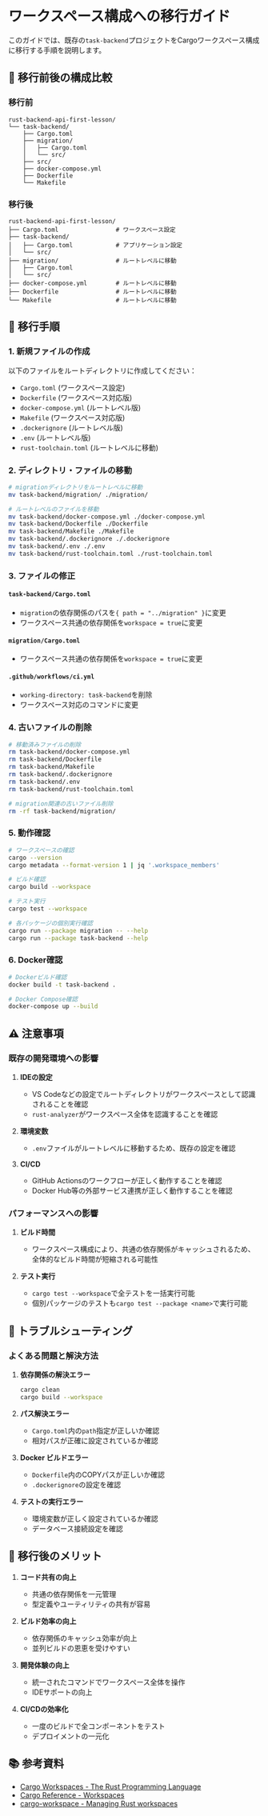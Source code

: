 # ワークスペース構成への移行ガイド

このガイドでは、既存の`task-backend`プロジェクトをCargoワークスペース構成に移行する手順を説明します。

## 📁 移行前後の構成比較

### 移行前
```
rust-backend-api-first-lesson/
└── task-backend/
    ├── Cargo.toml
    ├── migration/
    │   ├── Cargo.toml
    │   └── src/
    ├── src/
    ├── docker-compose.yml
    ├── Dockerfile
    └── Makefile
```

### 移行後
```
rust-backend-api-first-lesson/
├── Cargo.toml                # ワークスペース設定
├── task-backend/
│   ├── Cargo.toml            # アプリケーション設定
│   └── src/
├── migration/                # ルートレベルに移動
│   ├── Cargo.toml
│   └── src/
├── docker-compose.yml        # ルートレベルに移動
├── Dockerfile                # ルートレベルに移動
└── Makefile                  # ルートレベルに移動
```

## 🔄 移行手順

### 1. 新規ファイルの作成

以下のファイルをルートディレクトリに作成してください：

- `Cargo.toml` (ワークスペース設定)
- `Dockerfile` (ワークスペース対応版)
- `docker-compose.yml` (ルートレベル版)
- `Makefile` (ワークスペース対応版)
- `.dockerignore` (ルートレベル版)
- `.env` (ルートレベル版)
- `rust-toolchain.toml` (ルートレベルに移動)

### 2. ディレクトリ・ファイルの移動

```bash
# migrationディレクトリをルートレベルに移動
mv task-backend/migration/ ./migration/

# ルートレベルのファイルを移動
mv task-backend/docker-compose.yml ./docker-compose.yml
mv task-backend/Dockerfile ./Dockerfile  
mv task-backend/Makefile ./Makefile
mv task-backend/.dockerignore ./.dockerignore
mv task-backend/.env ./.env
mv task-backend/rust-toolchain.toml ./rust-toolchain.toml
```

### 3. ファイルの修正

#### `task-backend/Cargo.toml`
- `migration`の依存関係のパスを`{ path = "../migration" }`に変更
- ワークスペース共通の依存関係を`workspace = true`に変更

#### `migration/Cargo.toml`
- ワークスペース共通の依存関係を`workspace = true`に変更

#### `.github/workflows/ci.yml`
- `working-directory: task-backend`を削除
- ワークスペース対応のコマンドに変更

### 4. 古いファイルの削除

```bash
# 移動済みファイルの削除
rm task-backend/docker-compose.yml
rm task-backend/Dockerfile
rm task-backend/Makefile
rm task-backend/.dockerignore
rm task-backend/.env
rm task-backend/rust-toolchain.toml

# migration関連の古いファイル削除
rm -rf task-backend/migration/
```

### 5. 動作確認

```bash
# ワークスペースの確認
cargo --version
cargo metadata --format-version 1 | jq '.workspace_members'

# ビルド確認
cargo build --workspace

# テスト実行
cargo test --workspace

# 各パッケージの個別実行確認
cargo run --package migration -- --help
cargo run --package task-backend --help
```

### 6. Docker確認

```bash
# Dockerビルド確認
docker build -t task-backend .

# Docker Compose確認
docker-compose up --build
```

## ⚠️ 注意事項

### 既存の開発環境への影響

1. **IDEの設定**
   - VS Codeなどの設定でルートディレクトリがワークスペースとして認識されることを確認
   - `rust-analyzer`がワークスペース全体を認識することを確認

2. **環境変数**
   - `.env`ファイルがルートレベルに移動するため、既存の設定を確認

3. **CI/CD**
   - GitHub Actionsのワークフローが正しく動作することを確認
   - Docker Hub等の外部サービス連携が正しく動作することを確認

### パフォーマンスへの影響

1. **ビルド時間**
   - ワークスペース構成により、共通の依存関係がキャッシュされるため、全体的なビルド時間が短縮される可能性

2. **テスト実行**
   - `cargo test --workspace`で全テストを一括実行可能
   - 個別パッケージのテストも`cargo test --package <name>`で実行可能

## 🔧 トラブルシューティング

### よくある問題と解決方法

1. **依存関係の解決エラー**
   ```bash
   cargo clean
   cargo build --workspace
   ```

2. **パス解決エラー**
   - `Cargo.toml`内の`path`指定が正しいか確認
   - 相対パスが正確に設定されているか確認

3. **Docker ビルドエラー**
   - `Dockerfile`内のCOPYパスが正しいか確認
   - `.dockerignore`の設定を確認

4. **テストの実行エラー**
   - 環境変数が正しく設定されているか確認
   - データベース接続設定を確認

## 🎯 移行後のメリット

1. **コード共有の向上**
   - 共通の依存関係を一元管理
   - 型定義やユーティリティの共有が容易

2. **ビルド効率の向上**
   - 依存関係のキャッシュ効率が向上
   - 並列ビルドの恩恵を受けやすい

3. **開発体験の向上**
   - 統一されたコマンドでワークスペース全体を操作
   - IDEサポートの向上

4. **CI/CDの効率化**
   - 一度のビルドで全コンポーネントをテスト
   - デプロイメントの一元化

## 📚 参考資料

- [Cargo Workspaces - The Rust Programming Language](https://doc.rust-lang.org/book/ch14-03-cargo-workspaces.html)
- [Cargo Reference - Workspaces](https://doc.rust-lang.org/cargo/reference/workspaces.html)
- [cargo-workspace - Managing Rust workspaces](https://github.com/pksunkara/cargo-workspaces)